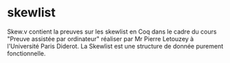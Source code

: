 # skewlist

Skew.v contient la preuves sur les skewlist en Coq dans le cadre du cours "Preuve assistée par ordinateur" réaliser par Mr Pierre Letouzey à l'Université Paris Diderot.
La Skewlist est une structure de donnée purement fonctionnelle.

